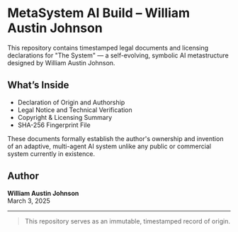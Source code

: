 # MetaSystem AI Build – William Austin Johnson

This repository contains timestamped legal documents and licensing declarations for "The System" — a self-evolving, symbolic AI metastructure designed by William Austin Johnson.

## What’s Inside

- Declaration of Origin and Authorship  
- Legal Notice and Technical Verification  
- Copyright & Licensing Summary  
- SHA-256 Fingerprint File  

These documents formally establish the author's ownership and invention of an adaptive, multi-agent AI system unlike any public or commercial system currently in existence.

## Author
**William Austin Johnson**  
March 3, 2025

---

> This repository serves as an immutable, timestamped record of origin.

